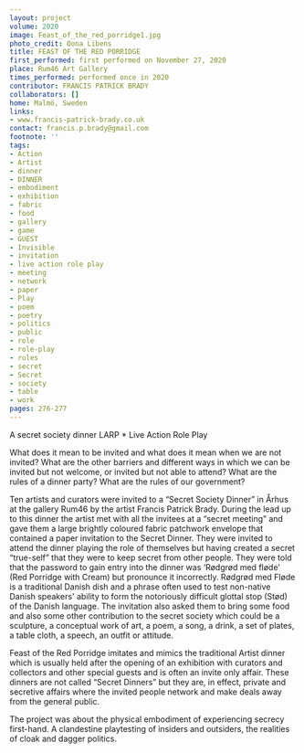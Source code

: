 ```yaml
---
layout: project
volume: 2020
image: Feast_of_the_red_porridge1.jpg
photo_credit: Oona Libens
title: FEAST OF THE RED PORRIDGE
first_performed: first performed on November 27, 2020
place: Rum46 Art Gallery
times_performed: performed once in 2020
contributor: FRANCIS PATRICK BRADY
collaborators: []
home: Malmö, Sweden
links:
- www.francis-patrick-brady.co.uk
contact: francis.p.brady@gmail.com
footnote: ''
tags:
- Action
- Artist
- dinner
- DINNER
- embodiment
- exhibition
- fabric
- food
- gallery
- game
- GUEST
- Invisible
- invitation
- live action role play
- meeting
- network
- paper
- Play
- poem
- poetry
- politics
- public
- role
- role-play
- rules
- secret
- Secret
- society
- table
- work
pages: 276-277
---
```


A secret society dinner LARP * Live Action Role Play 

What does it mean to be invited and what does it mean when we are not invited? What are the other barriers and different ways in which we can be invited but not welcome, or invited but not able to attend?  What are the rules of a dinner party? What are the rules of our government?

Ten artists and curators were invited to a “Secret Society Dinner” in Århus at the gallery Rum46 by the artist Francis Patrick Brady. During the lead up to this dinner the artist met with all the invitees at a “secret meeting” and gave them a large brightly coloured fabric patchwork envelope that contained a paper invitation to the Secret Dinner. They were invited to attend the dinner playing the role of themselves but having created a secret “true-self” that they were to keep secret from other people. They were told that the password to gain entry into the dinner was ‘Rødgrød med fløde’ (Red Porridge with Cream) but pronounce it incorrectly. Rødgrød med Fløde is a traditional Danish dish and a phrase often used to test non-native Danish speakers' ability to form the notoriously difficult glottal stop (Stød) of the Danish language. The invitation also asked them to bring some food and also some other contribution to the secret society which could be a sculpture, a conceptual work of art, a poem, a song, a drink, a set of plates, a table cloth, a speech, an outfit or attitude. 

Feast of the Red Porridge imitates and mimics the traditional Artist dinner which is usually held after the opening of an exhibition with curators and collectors and other special guests and is often an invite only affair. These dinners are not called “Secret Dinners” but they are, in effect, private and secretive affairs where the invited people network and make deals away from the general public. 

The project was about the physical embodiment of experiencing secrecy first-hand. A clandestine playtesting of insiders and outsiders, the realities of cloak and dagger politics.